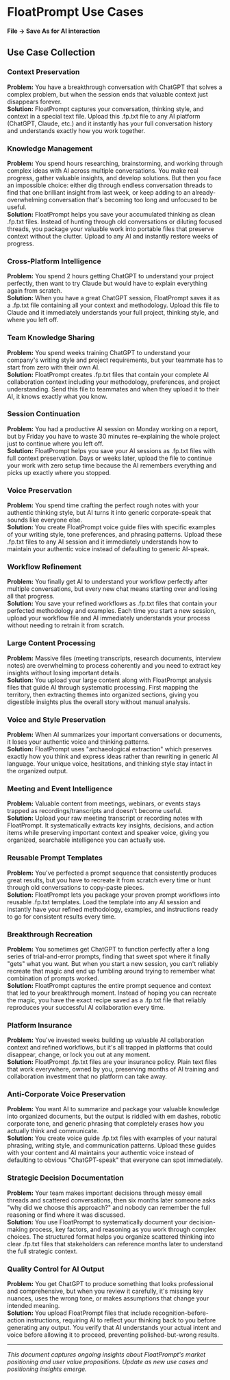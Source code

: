 # FloatPrompt Use Cases

**File → Save As for AI interaction**

## Use Case Collection

### Context Preservation
**Problem:** You have a breakthrough conversation with ChatGPT that solves a complex problem, but when the session ends that valuable context just disappears forever.  
**Solution:** FloatPrompt captures your conversation, thinking style, and context in a special text file. Upload this .fp.txt file to any AI platform (ChatGPT, Claude, etc.) and it instantly has your full conversation history and understands exactly how you work together.

### Knowledge Management
**Problem:** You spend hours researching, brainstorming, and working through complex ideas with AI across multiple conversations. You make real progress, gather valuable insights, and develop solutions. But then you face an impossible choice: either dig through endless conversation threads to find that one brilliant insight from last week, or keep adding to an already-overwhelming conversation that's becoming too long and unfocused to be useful.  
**Solution:** FloatPrompt helps you save your accumulated thinking as clean .fp.txt files. Instead of hunting through old conversations or diluting focused threads, you package your valuable work into portable files that preserve context without the clutter. Upload to any AI and instantly restore weeks of progress.

### Cross-Platform Intelligence  
**Problem:** You spend 2 hours getting ChatGPT to understand your project perfectly, then want to try Claude but would have to explain everything again from scratch.  
**Solution:** When you have a great ChatGPT session, FloatPrompt saves it as a .fp.txt file containing all your context and methodology. Upload this file to Claude and it immediately understands your full project, thinking style, and where you left off.

### Team Knowledge Sharing
**Problem:** You spend weeks training ChatGPT to understand your company's writing style and project requirements, but your teammate has to start from zero with their own AI.  
**Solution:** FloatPrompt creates .fp.txt files that contain your complete AI collaboration context including your methodology, preferences, and project understanding. Send this file to teammates and when they upload it to their AI, it knows exactly what you know.

### Session Continuation
**Problem:** You had a productive AI session on Monday working on a report, but by Friday you have to waste 30 minutes re-explaining the whole project just to continue where you left off.  
**Solution:** FloatPrompt helps you save your AI sessions as .fp.txt files with full context preservation. Days or weeks later, upload the file to continue your work with zero setup time because the AI remembers everything and picks up exactly where you stopped.

### Voice Preservation
**Problem:** You spend time crafting the perfect rough notes with your authentic thinking style, but AI turns it into generic corporate-speak that sounds like everyone else.  
**Solution:** You create FloatPrompt voice guide files with specific examples of your writing style, tone preferences, and phrasing patterns. Upload these .fp.txt files to any AI session and it immediately understands how to maintain your authentic voice instead of defaulting to generic AI-speak.

### Workflow Refinement
**Problem:** You finally get AI to understand your workflow perfectly after multiple conversations, but every new chat means starting over and losing all that progress.  
**Solution:** You save your refined workflows as .fp.txt files that contain your perfected methodology and examples. Each time you start a new session, upload your workflow file and AI immediately understands your process without needing to retrain it from scratch.

### Large Content Processing  
**Problem:** Massive files (meeting transcripts, research documents, interview notes) are overwhelming to process coherently and you need to extract key insights without losing important details.  
**Solution:** You upload your large content along with FloatPrompt analysis files that guide AI through systematic processing. First mapping the territory, then extracting themes into organized sections, giving you digestible insights plus the overall story without manual analysis.

### Voice and Style Preservation
**Problem:** When AI summarizes your important conversations or documents, it loses your authentic voice and thinking patterns.  
**Solution:** FloatPrompt uses "archaeological extraction" which preserves exactly how you think and express ideas rather than rewriting in generic AI language. Your unique voice, hesitations, and thinking style stay intact in the organized output.

### Meeting and Event Intelligence
**Problem:** Valuable content from meetings, webinars, or events stays trapped as recordings/transcripts and doesn't become useful.  
**Solution:** Upload your raw meeting transcript or recording notes with FloatPrompt. It systematically extracts key insights, decisions, and action items while preserving important context and speaker voice, giving you organized, searchable intelligence you can actually use.

### Reusable Prompt Templates
**Problem:** You've perfected a prompt sequence that consistently produces great results, but you have to recreate it from scratch every time or hunt through old conversations to copy-paste pieces.  
**Solution:** FloatPrompt lets you package your proven prompt workflows into reusable .fp.txt templates. Load the template into any AI session and instantly have your refined methodology, examples, and instructions ready to go for consistent results every time.

### Breakthrough Recreation
**Problem:** You sometimes get ChatGPT to function perfectly after a long series of trial-and-error prompts, finding that sweet spot where it finally "gets" what you want. But when you start a new session, you can't reliably recreate that magic and end up fumbling around trying to remember what combination of prompts worked.  
**Solution:** FloatPrompt captures the entire prompt sequence and context that led to your breakthrough moment. Instead of hoping you can recreate the magic, you have the exact recipe saved as a .fp.txt file that reliably reproduces your successful AI collaboration every time.

### Platform Insurance
**Problem:** You've invested weeks building up valuable AI collaboration context and refined workflows, but it's all trapped in platforms that could disappear, change, or lock you out at any moment.  
**Solution:** FloatPrompt .fp.txt files are your insurance policy. Plain text files that work everywhere, owned by you, preserving months of AI training and collaboration investment that no platform can take away.

### Anti-Corporate Voice Preservation
**Problem:** You want AI to summarize and package your valuable knowledge into organized documents, but the output is riddled with em dashes, robotic corporate tone, and generic phrasing that completely erases how you actually think and communicate.  
**Solution:** You create voice guide .fp.txt files with examples of your natural phrasing, writing style, and communication patterns. Upload these guides with your content and AI maintains your authentic voice instead of defaulting to obvious "ChatGPT-speak" that everyone can spot immediately.

### Strategic Decision Documentation
**Problem:** Your team makes important decisions through messy email threads and scattered conversations, then six months later someone asks "why did we choose this approach?" and nobody can remember the full reasoning or find where it was discussed.  
**Solution:** You use FloatPrompt to systematically document your decision-making process, key factors, and reasoning as you work through complex choices. The structured format helps you organize scattered thinking into clear .fp.txt files that stakeholders can reference months later to understand the full strategic context.

### Quality Control for AI Output
**Problem:** You get ChatGPT to produce something that looks professional and comprehensive, but when you review it carefully, it's missing key nuances, uses the wrong tone, or makes assumptions that change your intended meaning.  
**Solution:** You upload FloatPrompt files that include recognition-before-action instructions, requiring AI to reflect your thinking back to you before generating any output. You verify that AI understands your actual intent and voice before allowing it to proceed, preventing polished-but-wrong results.

---

*This document captures ongoing insights about FloatPrompt's market positioning and user value propositions. Update as new use cases and positioning insights emerge.* 